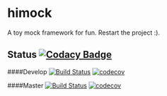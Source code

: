 # himock
A toy mock framework for fun.
Restart the project :).

## Status [![Codacy Badge](https://api.codacy.com/project/badge/Grade/d2248332d5ef469196fb80ddedb4465d)](https://www.codacy.com/app/michael-wanghai/himock?utm_source=github.com&amp;utm_medium=referral&amp;utm_content=MichaelHai/himock&amp;utm_campaign=Badge_Grade)

####Develop
[![Build Status](https://travis-ci.org/MichaelHai/himock.svg?branch=develop)](https://travis-ci.org/MichaelHai/himock) 
[![codecov](https://codecov.io/gh/MichaelHai/himock/branch/develop/graph/badge.svg)](https://codecov.io/gh/MichaelHai/himock)

####Master
[![Build Status](https://travis-ci.org/MichaelHai/himock.svg?branch=master)](https://travis-ci.org/MichaelHai/himock)
[![codecov](https://codecov.io/gh/MichaelHai/himock/branch/master/graph/badge.svg)](https://codecov.io/gh/MichaelHai/himock)
